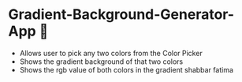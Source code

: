 # Gradient-Background-Generator-App 🤗
- Allows user to pick any two colors from the Color Picker
- Shows the gradient background of that two colors
- Shows the rgb value of both colors in the gradient
shabbar fatima

